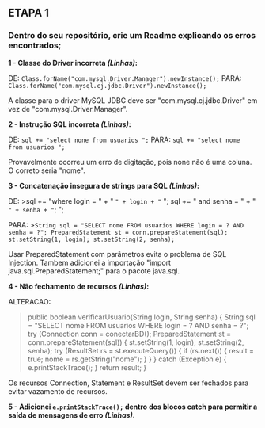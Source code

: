 ## ETAPA 1

### Dentro do seu repositório, crie um Readme explicando os erros encontrados;

**1 - Classe do Driver incorreta ***(Linhas)***:**

DE: `Class.forName("com.mysql.Driver.Manager").newInstance();`
PARA: `Class.forName("com.mysql.cj.jdbc.Driver").newInstance();`

A classe para o driver MySQL JDBC deve ser "com.mysql.cj.jdbc.Driver" em vez de "com.mysql.Driver.Manager".

**2 - Instrução SQL incorreta ***(Linhas)***:**

DE: `sql += "select none from usuarios ";`
PARA: `sql += "select nome from usuarios ";`

Provavelmente ocorreu um erro de digitação, pois none não é uma coluna. O correto seria "nome".

**3 - Concatenação insegura de strings para SQL ***(Linhas)***:**

DE: >sql += "where login = " + " ` " + login + " ` ";
sql += " and senha = " + " ` " + senha + " `; ";

PARA: >`String sql = "SELECT nome FROM usuarios WHERE login = ? AND senha = ?";
PreparedStatement st = conn.prepareStatement(sql);
st.setString(1, login);
st.setString(2, senha);`

Usar PreparedStatement com parâmetros evita o problema de SQL Injection.
Tambem adicionei a importação "import java.sql.PreparedStatement;" para o pacote java.sql.

**4 - Não fechamento de recursos ***(Linhas)***:**

ALTERACAO:

>public boolean verificarUsuario(String login, String senha) {
    String sql = "SELECT nome FROM usuarios WHERE login = ? AND senha = ?";
    try (Connection conn = conectarBD();
         PreparedStatement st = conn.prepareStatement(sql)) {
        st.setString(1, login);
        st.setString(2, senha);
        try (ResultSet rs = st.executeQuery()) {
            if (rs.next()) {
                result = true;
                nome = rs.getString("nome");
            }
        }
    } catch (Exception e) {
        e.printStackTrace();
    }
    return result;
}


Os recursos Connection, Statement e ResultSet devem ser fechados para evitar vazamento de recursos.

**5 - Adicionei `e.printStackTrace();` dentro dos blocos catch para permitir a saída de mensagens de erro ***(Linhas)***.**
